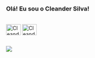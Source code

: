 ### Olá! Eu sou o Cleander Silva!
<div style="display: inline_block"><br>
  <img align="center" alt="Cleander-C" height="30" width="40" src="https://cdn.jsdelivr.net/gh/devicons/devicon/icons/c/c-original.svg">
  <img align="center" alt="Cleander-MySQL" height="30" width="40" src="https://cdn.jsdelivr.net/gh/devicons/devicon/icons/mysql/mysql-original.svg">
</div>

##

<div>
  <a href="https://www.linkedin.com/in/cleander-silva-b31833191/" target="_blank"><img src="https://img.shields.io/badge/LinkedIn-0077B5?style=for-the-badge&logo=linkedin&logoColor=white" target="_blank"></a>
  </a> 
</div>
